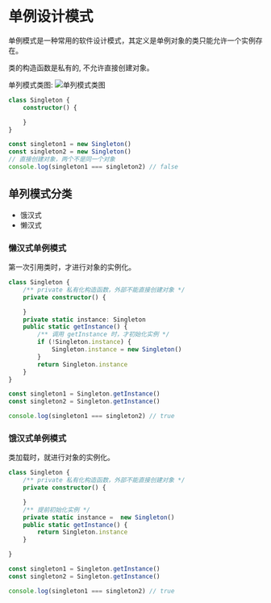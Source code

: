 # 单例设计模式

单例模式是一种常用的软件设计模式，其定义是单例对象的类只能允许一个实例存在。

类的构造函数是私有的, 不允许直接创建对象。

单列模式类图:
![单列模式类图](https://p3-juejin.byteimg.com/tos-cn-i-k3u1fbpfcp/f8a7c561b3294bc9a3969b42470261a4~tplv-k3u1fbpfcp-watermark.image)

```ts
class Singleton {
    constructor() {

    }
}

const singleton1 = new Singleton()
const singleton2 = new Singleton()
// 直接创建对象，两个不是同一个对象
console.log(singleton1 === singleton2) // false
```

## 单列模式分类

- 饿汉式
- 懒汉式

### 懒汉式单例模式

第一次引用类时，才进行对象的实例化。

```ts
class Singleton {
    /** private 私有化构造函数，外部不能直接创建对象 */
    private constructor() {

    }
    private static instance: Singleton
    public static getInstance() {
        /** 调用 getInstance 时，才初始化实例 */
        if (!Singleton.instance) {
            Singleton.instance = new Singleton()
        }
        return Singleton.instance
    }
}

const singleton1 = Singleton.getInstance()
const singleton2 = Singleton.getInstance()

console.log(singleton1 === singleton2) // true
```

### 饿汉式单例模式

类加载时，就进行对象的实例化。

```ts
class Singleton {
    /** private 私有化构造函数，外部不能直接创建对象 */
    private constructor() {

    }
    /** 提前初始化实例 */
    private static instance =  new Singleton()
    public static getInstance() {
        return Singleton.instance
    }

}

const singleton1 = Singleton.getInstance()
const singleton2 = Singleton.getInstance()

console.log(singleton1 === singleton2) // true
```
